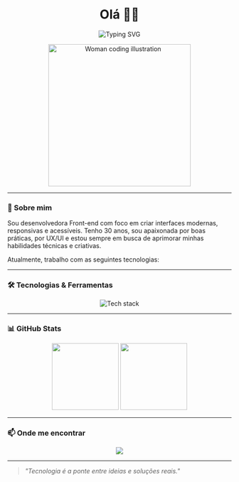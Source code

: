 <h1 align="center">Olá 👩‍💻</h1>

<p align="center">
  <img src="https://readme-typing-svg.herokuapp.com/?font=Fira+Code&size=24&pause=1000&color=00ADB5&center=true&vCenter=true&width=500&lines=Bem-vindo(a)+ao+meu+GitHub!" alt="Typing SVG" />
</p>

<p align="center">
  <img src="https://i.pinimg.com/originals/84/07/91/8407918491ed416dc91c80ef7526e0cb.gif" width="320" alt="Woman coding illustration" />
</p>

---

### 🧠 Sobre mim

Sou desenvolvedora Front-end com foco em criar interfaces modernas, responsivas e acessíveis. Tenho 30 anos, sou apaixonada por boas práticas, por UX/UI e estou sempre em busca de aprimorar minhas habilidades técnicas e criativas.

Atualmente, trabalho com as seguintes tecnologias:

---

### 🛠️ Tecnologias & Ferramentas

<p align="center">
  <img src="https://skillicons.dev/icons?i=html,css,javascript,react&theme=light" alt="Tech stack" />
</p>

---

### 📊 GitHub Stats

<p align="center">
  <img src="https://github-readme-stats.vercel.app/api?username=DayanaBelizario&show_icons=true&theme=default&hide_title=true" height="150" />
  <img src="https://github-readme-stats.vercel.app/api/top-langs/?username=DayanaBelizario&layout=compact&langs_count=6&theme=default" height="150" />
</p>

---

### 📫 Onde me encontrar

<p align="center">
  <a href="https://www.linkedin.com/in/DayanaBelizario/" target="_blank">
    <img src="https://img.shields.io/badge/LinkedIn-Dayana%20Belizario-0077B5?style=flat&logo=linkedin" />
  </a>
</p>

---

> *"Tecnologia é a ponte entre ideias e soluções reais."*
